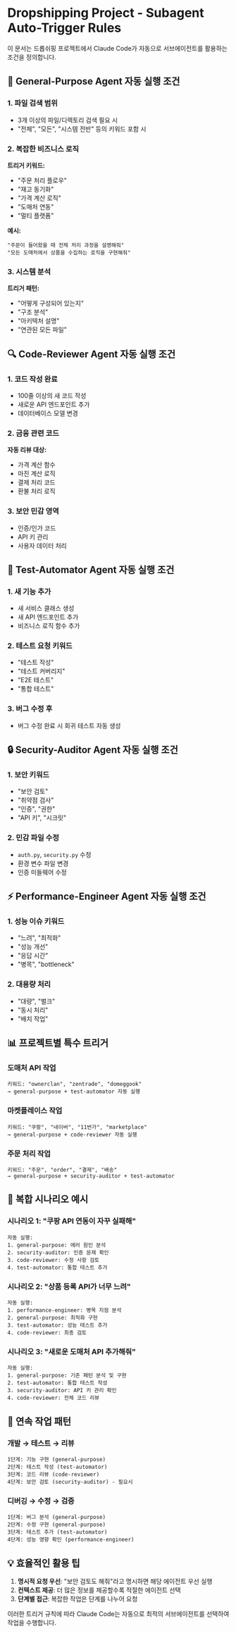 # Dropshipping Project - Subagent Auto-Trigger Rules

이 문서는 드롭쉬핑 프로젝트에서 Claude Code가 자동으로 서브에이전트를 활용하는 조건을 정의합니다.

## 🚀 General-Purpose Agent 자동 실행 조건

### 1. 파일 검색 범위
- 3개 이상의 파일/디렉토리 검색 필요 시
- "전체", "모든", "시스템 전반" 등의 키워드 포함 시

### 2. 복잡한 비즈니스 로직
**트리거 키워드:**
- "주문 처리 플로우"
- "재고 동기화"
- "가격 계산 로직"
- "도매처 연동"
- "멀티 플랫폼"

**예시:**
```
"주문이 들어왔을 때 전체 처리 과정을 설명해줘"
"모든 도매처에서 상품을 수집하는 로직을 구현해줘"
```

### 3. 시스템 분석
**트리거 패턴:**
- "어떻게 구성되어 있는지"
- "구조 분석"
- "아키텍처 설명"
- "연관된 모든 파일"

## 🔍 Code-Reviewer Agent 자동 실행 조건

### 1. 코드 작성 완료
- 100줄 이상의 새 코드 작성
- 새로운 API 엔드포인트 추가
- 데이터베이스 모델 변경

### 2. 금융 관련 코드
**자동 리뷰 대상:**
- 가격 계산 함수
- 마진 계산 로직
- 결제 처리 코드
- 환불 처리 로직

### 3. 보안 민감 영역
- 인증/인가 코드
- API 키 관리
- 사용자 데이터 처리

## 🧪 Test-Automator Agent 자동 실행 조건

### 1. 새 기능 추가
- 새 서비스 클래스 생성
- 새 API 엔드포인트 추가
- 비즈니스 로직 함수 추가

### 2. 테스트 요청 키워드
- "테스트 작성"
- "테스트 커버리지"
- "E2E 테스트"
- "통합 테스트"

### 3. 버그 수정 후
- 버그 수정 완료 시 회귀 테스트 자동 생성

## 🔒 Security-Auditor Agent 자동 실행 조건

### 1. 보안 키워드
- "보안 검토"
- "취약점 검사"
- "인증", "권한"
- "API 키", "시크릿"

### 2. 민감 파일 수정
- `auth.py`, `security.py` 수정
- 환경 변수 파일 변경
- 인증 미들웨어 수정

## ⚡ Performance-Engineer Agent 자동 실행 조건

### 1. 성능 이슈 키워드
- "느려", "최적화"
- "성능 개선"
- "응답 시간"
- "병목", "bottleneck"

### 2. 대용량 처리
- "대량", "벌크"
- "동시 처리"
- "배치 작업"

## 📊 프로젝트별 특수 트리거

### 도매처 API 작업
```
키워드: "ownerclan", "zentrade", "domeggook"
→ general-purpose + test-automator 자동 실행
```

### 마켓플레이스 작업
```
키워드: "쿠팡", "네이버", "11번가", "marketplace"
→ general-purpose + code-reviewer 자동 실행
```

### 주문 처리 작업
```
키워드: "주문", "order", "결제", "배송"
→ general-purpose + security-auditor + test-automator
```

## 🎯 복합 시나리오 예시

### 시나리오 1: "쿠팡 API 연동이 자꾸 실패해"
```
자동 실행:
1. general-purpose: 에러 원인 분석
2. security-auditor: 인증 문제 확인
3. code-reviewer: 수정 사항 검토
4. test-automator: 통합 테스트 추가
```

### 시나리오 2: "상품 등록 API가 너무 느려"
```
자동 실행:
1. performance-engineer: 병목 지점 분석
2. general-purpose: 최적화 구현
3. test-automator: 성능 테스트 추가
4. code-reviewer: 최종 검토
```

### 시나리오 3: "새로운 도매처 API 추가해줘"
```
자동 실행:
1. general-purpose: 기존 패턴 분석 및 구현
2. test-automator: 통합 테스트 작성
3. security-auditor: API 키 관리 확인
4. code-reviewer: 전체 코드 리뷰
```

## 🔄 연속 작업 패턴

### 개발 → 테스트 → 리뷰
```
1단계: 기능 구현 (general-purpose)
2단계: 테스트 작성 (test-automator)
3단계: 코드 리뷰 (code-reviewer)
4단계: 보안 검토 (security-auditor) - 필요시
```

### 디버깅 → 수정 → 검증
```
1단계: 버그 분석 (general-purpose)
2단계: 수정 구현 (general-purpose)
3단계: 테스트 추가 (test-automator)
4단계: 성능 영향 확인 (performance-engineer)
```

## 💡 효율적인 활용 팁

1. **명시적 요청 우선**: "보안 검토도 해줘"라고 명시하면 해당 에이전트 우선 실행
2. **컨텍스트 제공**: 더 많은 정보를 제공할수록 적절한 에이전트 선택
3. **단계별 접근**: 복잡한 작업은 단계를 나누어 요청

이러한 트리거 규칙에 따라 Claude Code는 자동으로 최적의 서브에이전트를 선택하여 작업을 수행합니다.